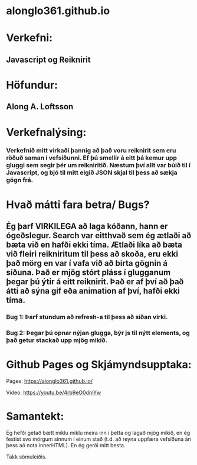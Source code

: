 # alonglo361.github.io

# Verkefni:

## Javascript og Reiknirit

# Höfundur:

## Along A. Loftsson

# Verkefnalýsing:

### Verkefnið mitt virkaði þannig að það voru reiknirit sem eru röðuð saman í vefsíðunni. Ef þú smellir á eitt þá kemur upp gluggi sem segir þér um reikniritið. Næstum því allt var búið til í Javascript, og bjó til mitt eigið JSON skjal til þess að sækja gögn frá.

# Hvað mátti fara betra/ Bugs?

## Ég þarf VIRKILEGA að laga kóðann, hann er ógeðslegur. Search var eitthvað sem ég ætlaði að bæta við en hafði ekki tíma. Ætlaði líka að bæta við fleiri reikniritum til þess að skoða, eru ekki það mörg en var í vafa við að birta gögnin á síðuna. Það er mjög stórt pláss í glugganum þegar þú ýtir á eitt reiknirit. Það er af því að það átti að sýna gif eða animation af því, hafði ekki tíma.

### Bug 1: Þarf stundum að refresh-a til þess að síðan virki.
### Bug 2: Þegar þú opnar nýjan glugga, býr js til nýtt elements, og það getur stackað upp mjög mikið.

# Github Pages og Skjámyndsupptaka:
Pages: https://alonglo361.github.io/

Video: https://youtu.be/4rb9eO0dmYw

# Samantekt:

Ég hefði getað bætt miklu miklu meira inn í þetta og lagað mjög mikið, en ég festist svo mörgum sinnum í einum stað (t.d. að reyna uppfæra vefsíðuna án þess að nota innerHTML). En ég gerði mitt besta.

Takk sömuleiðis.
